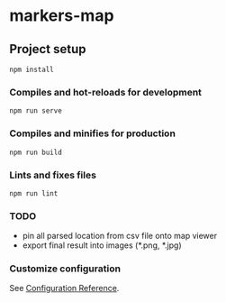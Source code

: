 # markers-map

## Project setup
```
npm install
```

### Compiles and hot-reloads for development
```
npm run serve
```

### Compiles and minifies for production
```
npm run build
```

### Lints and fixes files
```
npm run lint
```

### TODO
* pin all parsed location from csv file onto map viewer
* export final result into images (*.png, *.jpg)

### Customize configuration
See [Configuration Reference](https://cli.vuejs.org/config/).
